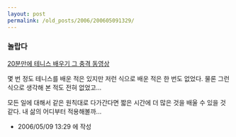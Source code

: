 ```yaml
---
layout: post
permalink: /old_posts/2006/200605091329/
---
```


### 놀랍다

<a href="http://agile.egloos.com/1932851" title="">20분만에 테니스 배우기 그 충격 동영상</a>

몇 번 정도 테니스를 배운 적은 있지만 저런 식으로 배운 적은 한 번도 없었다.
물론 그런 식으로 생각해 본 적도 전혀 없었고...

모든 일에 대해서 같은 원칙대로 다가간다면 짧은 시간에 더 많은 것을 배울 수 있을 것 같다.
내 삶의 어디부터 적용해볼까...





- 2006/05/09 13:29 에 작성